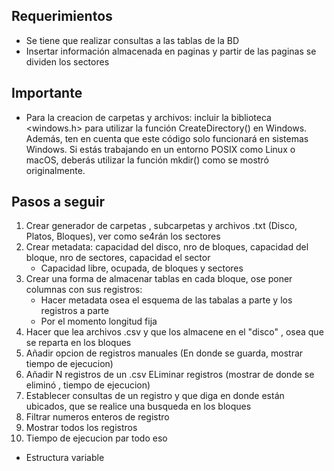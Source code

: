 ## Requerimientos
- Se tiene que realizar consultas a las tablas de la BD
- Insertar información almacenada en paginas y partir de las paginas se dividen los sectores


## Importante

- Para la creacion de carpetas y archivos: incluir la biblioteca <windows.h> para utilizar la función CreateDirectory() en Windows. Además, ten en cuenta que este código solo funcionará en sistemas Windows. Si estás trabajando en un entorno POSIX como Linux o macOS, deberás utilizar la función mkdir() como se mostró originalmente.


## Pasos a seguir

1. Crear generador de carpetas , subcarpetas y archivos .txt (Disco, Platos, Bloques), ver como se4rán los sectores
2. Crear metadata: capacidad del disco, nro de bloques, capacidad del bloque, nro de sectores, capacidad el sector
    - Capacidad libre, ocupada, de bloques y sectores
3. Crear una forma de almacenar tablas en cada bloque, ose poner columnas con sus registros:
    - Hacer metadata osea el esquema de las tabalas a parte y los registros a parte
    - Por el momento longitud fija
4. Hacer que lea archivos .csv y que los almacene en el "disco" , osea que se reparta en los bloques
5. Añadir opcion de registros manuales (En donde se guarda, mostrar tiempo de ejecucion)
6. Añadir N registros de un .csv
  ELiminar registros (mostrar de donde se eliminó , tiempo de ejecucion)
7. Establecer consultas de un registro y que diga en donde están ubicados, que se realice una busqueda en los bloques 
8. Filtrar numeros enteros de registro
9. Mostrar todos los registros
10. Tiempo de ejecucion par todo eso


- Estructura variable